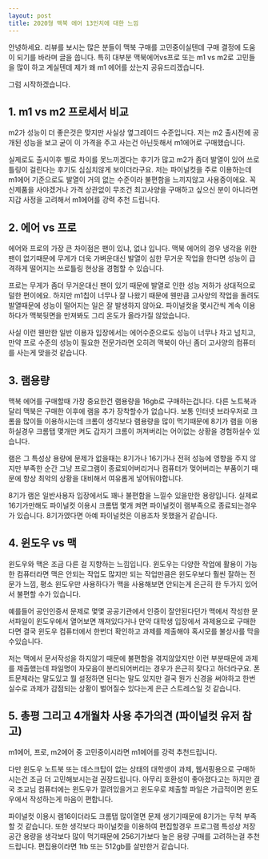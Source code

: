 ```yaml
---
layout: post
title: 2020형 맥북 에어 13인치에 대한 느낌
---
```


안녕하세요. 리뷰를 보시는 많은 분들이 맥북 구매를 고민중이실텐데 구매 결정에 도움이 되기를 바라며 글을 씁니다.  특히 대부분 맥북에어vs프로 또는 m1 vs m2로 고민들을 많이 하고 계실텐데 제가 왜 m1 에어를 샀는지 공유드리겠습니다.

그럼 시작하겠습니다.


<h2>1. m1 vs m2 프로세서 비교</h2>
m2가 성능이 더 좋은것은 맞지만 사실상 옆그레이드 수준입니다. 저는 m2 출시전에 공개된 성능을 보고 굳이 이 가격을 주고 사는건 아닌듯해서 m1에어로 구매했습니다.

실제로도 출시이후 별로 차이를 못느끼겠다는 후기가 많고 m2가 좀더 발열이 있어 쓰로틀링이 걸린다는 후기도 심심치않게 보이더라구요. 저는 파이널컷을 주로 이용하는데 m1에어 기준으로도 발열이 거의 없는 수준이라 불편함을 느끼지않고 사용중이에요. 꼭 신제품을 사야겠거나 가격 상관없이 무조건 최고사양을 구매하고 싶으신 분이 아니라면 지갑 사정을 고려해서 m1에어를 강력 추천 드립니다.


<h2>2. 에어 vs 프로</h2>
에어와 프로의 가장 큰 차이점은 팬이 있냐, 없냐 입니다. 맥북 에어의 경우 냉각을 위한 팬이 없기때문에 무게가 더욱 가벼운대신 발열이 심한 무거운 작업을 한다면 성능이 급격하게 떨어지는 쓰로틀링 현상을 경험할 수 있습니다. 

프로는 무게가 좀더 무거운대신 팬이 있기 때문에 발열로 인한 성능 저하가 상대적으로 덜한 편이에요. 하지만 m1칩이 너무나 잘 나왔기 때문에 웬만큼 고사양의 작업을 돌려도 발열때문에 성능이 떨어지는 일은 잘 발생하지 않아요. 파이널컷을 몇시간씩 계속 이용하다가 맥북뒷면을 만져봐도 그리 온도가 올라가질 않았습니다.

사실 이런 웬만한 일반 이용자 입장에서는 에어수준으로도 성능이 너무나 차고 넘치고, 만약 프로 수준의 성능이 필요한 전문가라면 오히려 맥북이 아닌 좀더 고사양의 컴퓨터를 사는게 맞을것 같습니다.



<h2>3. 램용량</h2>
맥북 에어를 구매할때 가장 중요한건 램용량을 16gb로 구매하는겁니다. 다른 노트북과 달리 맥북은 구매한 이후에 램을 추가 장착할수가 없습니다. 보통 인터넷 브라우저로 크롬을 많이들 이용하시는데 크롬이 생각보다 램용량을 많이 먹기때문에 8기가 램을 이용하실경우 크롬탭 몇개만 켜도 갑자기 크롬이 꺼져버리는 어이없는 상황을 경험하실수 있습니다.

램은 그 특성상 용량에 문제가 없을때는 8기가나 16기가나 전혀 성능에 영향을 주지 않지만 부족한 순간 그냥 프로그램이 종료되어버리거나 컴퓨터가 멎어버리는 부품이기 때문에 항상 최악의 상황을 대비해서 여유롭게 넣어둬야합니다.

8기가 램은 일반사용자 입장에서도 꽤나 불편함을 느낄수 있을만한 용량입니다. 실제로 16기가만해도 파이널컷 이용시 크롬탭 몇개 켜면 파이널컷이 램부족으로 종료되는경우가 있습니다. 8기가였다면 아예 파이널컷은 이용조차 못했을거 같습니다.



<h2>4. 윈도우 vs 맥</h2>
윈도우와 맥은 조금 다른 걸 지향하는 느낌입니다. 윈도우는 다양한 작업에 활용이 가능한 컴퓨터라면 맥은 안되는 작업도 많지만 되는 작업만큼은 윈도우보다 훨씬 잘하는 전문가 느낌, 평소 윈도우만 사용하다가 맥을 사용해보면 안되는게 은근히 한 두가지 있어서 불편할 수가 있습니다.

예를들어 공인인증서 문제로 몇몇 공공기관에서 인증이 잘안된다던가 맥에서 작성한 문서파일이 윈도우에서 열어보면 깨져있다거나 만약 대학생 입장에서 과제용으로 구매한다면 결국 윈도우 컴퓨터에서 한번더 확인하고 과제를 제출해야 혹시모를 불상사를 막을수있습니다.

저는 맥에서 문서작성을 하지않기 때문에 불편함을 겪지않았지만 이런 부분때문에 과제를 제출했는데 파일명이 자모음이 분리되어버리는 경우가 은근히 잦다고 하더라구요. 폰트문제라는 말도있고 뭘 설정하면 된다는 말도 있지만 결국 뭔가 신경을 써야하고 한번 실수로 과제가 감점되는 상황이 벌어질수 있다는게 은근 스트레스일 것 같습니다.




<h2>5. 총평 그리고 4개월차 사용 추가의견 (파이널컷 유저 참고)</h2>
m1에어, 프로, m2에어 중 고민중이시라면 m1에어를 강력 추천드립니다. 

다만 윈도우 노트북 또는 데스크탑이 없는 상태의 대학생이 과제, 웹서핑용으로 구매하시는건 조금 더 고민해보시는걸 권장드립니다. 아무리 호환성이 좋아졌다고는 하지만 결국 조교님 컴퓨터에는 윈도우가 깔려있을거고 윈도우로 제출할 파일은 가급적이면 윈도우에서 작성하는게 마음이 편합니다.


파이널컷 이용시 램16이더라도 크롬탭 많이열면 문제 생기기때문에 8기가는 무척 부족할 것 같습니다. 또한 생각보다 파이널컷을 이용하여 편집할경우 프로그램 특성상 저장공간 용량을 생각보다 많이 먹기때문에 256기가보다 높은 용량 구매를 고려하는걸 추천드립니다. 편집용이라면 1tb 또는 512gb를 살만한거 같습니다.